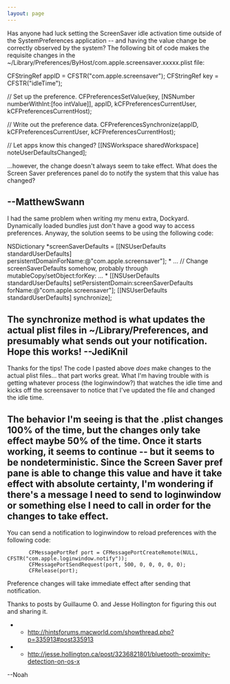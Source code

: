 ```yaml
---
layout: page
---
```


Has anyone had luck setting the ScreenSaver idle activation time outside of the SystemPreferences application -- and having the value change be correctly observed by the system?  The following bit of code makes the requisite changes in the ~/Library/Preferences/ByHost/com.apple.screensaver.xxxxx.plist file:

    
CFStringRef appID = CFSTR("com.apple.screensaver");
CFStringRef key = CFSTR("idleTime");

// Set up the preference.
CFPreferencesSetValue(key, 
                      [NSNumber numberWithInt:[foo intValue]], 
                      appID,
                      kCFPreferencesCurrentUser, 
                      kCFPreferencesCurrentHost);
    
// Write out the preference data.
CFPreferencesSynchronize(appID,
                         kCFPreferencesCurrentUser, 
                         kCFPreferencesCurrentHost);
    
// Let apps know this changed?
[[NSWorkspace sharedWorkspace] noteUserDefaultsChanged];


...however, the change doesn't always seem to take effect.  What does the Screen Saver preferences panel do to notify the system that this value has changed?

--MatthewSwann
----
I had the same problem when writing my menu extra, Dockyard. Dynamically loaded bundles just don't have a good way to access preferences. Anyway, the solution seems to be using the following code:
    
NSDictionary *screenSaverDefaults = [[NSUserDefaults standardUserDefaults] persistentDomainForName:@"com.apple.screensaver"];
*
...
// Change screenSaverDefaults somehow, probably through mutableCopy/setObject:forKey:
...
*
[[NSUserDefaults standardUserDefaults] setPersistentDomain:screenSaverDefaults forName:@"com.apple.screensaver"];
[[NSUserDefaults standardUserDefaults] synchronize];

The     synchronize method is what updates the actual plist files in ~/Library/Preferences, and presumably what sends out your notification. Hope this works! --JediKnil
----
Thanks for the tips!  The code I pasted above *does* make changes to the actual plist files... that part works great.  What I'm having trouble with is getting whatever process (the loginwindow?) that watches the idle time and kicks off the screensaver to notice that I've updated the file and changed the idle time.

The behavior I'm seeing is that the .plist changes 100% of the time, but the changes only take effect maybe 50% of the time.  Once it starts working, it seems to continue -- but it seems to be nondeterministic.  Since the Screen Saver pref pane is able to change this value and have it take effect with absolute certainty, I'm wondering if there's a message I need to send to loginwindow or something else I need to call in order for the changes to take effect.
----
You can send a notification to loginwindow to reload preferences with the following code:
    
           CFMessagePortRef port = CFMessagePortCreateRemote(NULL, CFSTR("com.apple.loginwindow.notify"));
           CFMessagePortSendRequest(port, 500, 0, 0, 0, 0, 0);
           CFRelease(port);


Preference changes will take immediate effect after sending that notification.

Thanks to posts by Guillaume O. and Jesse Hollington for figuring this out and sharing it.

*  - http://hintsforums.macworld.com/showthread.php?p=335913#post335913
*  - http://jesse.hollington.ca/post/3236821801/bluetooth-proximity-detection-on-os-x
 
--Noah
